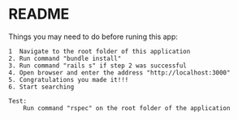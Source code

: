 # README

Things you may need to do before runing this app:
    
    1  Navigate to the root folder of this application
    2. Run command "bundle install"
    3. Run command "rails s" if step 2 was successful
    4. Open browser and enter the address "http://localhost:3000"
    5. Congratulations you made it!!!
    6. Start searching

    Test:
        Run command "rspec" on the root folder of the application